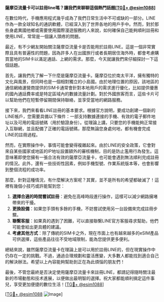 **薩摩亞流量卡可以註冊line嗎？讓我們來聊聊這個熱門話題[[TG💪+ @esim1088](https://t.me/s/esim1088)]**

在數位時代，手機應用程式幾乎成為了我們日常生活中不可或缺的一部分。LINE作為一款全球知名的通訊軟體，已經深入到了世界各地的用戶手中。然而，對於那些身處異國他鄉或需要使用國際漫遊服務的人來說，如何確保自己能夠順利註冊和使用LINE，常常是一個讓人頭疼的問題。

最近，有不少網友開始關注薩摩亞流量卡是否能用於註冊LINE。這是一個非常實際且具有普遍性的問題，因為許多人在出國旅行或者長期居住海外時，都會考慮購買當地的SIM卡以滿足通話、上網的需求。那麼，今天就讓我們來仔細探討一下這個話題。

首先，讓我們先了解一下什麼是薩摩亞流量卡。薩摩亞位於南太平洋，擁有獨特的文化與風景，但同時也是一個相對獨立的小島國。由於地理位置的原因，該地區的通信網絡運營商提供的SIM卡通常會針對本地用戶的需求進行優化，比如提供優惠的國內通話費率或是特定區域內的數據流量計劃。對於外國旅客而言，這些卡片可以幫助他們在短暫停留期間保持聯絡，並享受當地的網路服務。

接下來，我們來看看LINE註冊的基本要求。根據官方說明，要成功創建一個新的LINE帳戶，您需要具備以下條件：一部支持數據連接的手機、有效的電子郵件地址以及可用的電話號碼（用於驗證身份）。從理論上講，只要您的手機能夠正常接入互聯網，並且配備了正確的電話號碼，那麼無論您身處何地，都有機會完成LINE的註冊過程。

然而，在實際操作中，事情可能會變得複雜起來。由於LINE的安全政策，它會對來自某些國家或地區的IP地址設置額外的審核機制，目的是防止濫用行為發生。這意味著即使您擁有一張合法有效的薩摩亞流量卡，也可能會遇到無法順利完成註冊的情況。此外，還有一些技術性因素，例如手機型號、作業系統版本等，也會影響到整個流程的成功率。

那麼，針對這種情況，有什麼解決方案呢？其實，並不是所有的希望都破滅了！這裡有幾個小技巧或許能幫到您：

1. **選擇合適的時間嘗試註冊**：避免在高峰時段進行操作，這樣可以減少網路擁堵帶來的干擾。
2. **更換設備**：如果您手頭有多餘的手機，不妨嘗試使用另一台設備來完成註冊步驟。
3. **聯繫客服**：如果真的遇到了困難，可以直接聯繫LINE官方客服尋求幫助，他們可能會給出更具體的建議。
4. **考慮其他方式**：除了傳統的SIM卡之外，現在市面上也有越來越多的eSIM產品可供選擇，這些產品往往不受地域限制，能為您提供更多便利。

總結來說，雖然薩摩亞流量卡在理論上是可以用於註冊LINE的，但在現實操作中仍存在一定的挑戰。不過，通過合理規劃和靈活應變，大多數人都能找到適合自己的解決辦法。希望以上內容能夠幫助到正在為此煩惱的朋友們！

最後，不管您最終是否決定使用薩摩亞流量卡來註冊LINE，都請記得隨時關注最新的市場動態和技术進展，以便做出最明智的選擇。祝大家都能順利搞定這件事兒，享受更加便捷的數位生活！[[TG💪+ @esim1088](https://t.me/s/esim1088)]

[[TG💪+ @esim1088](https://t.me/s/esim1088) ![Image](https://i.postimg.cc/4NQfJmqS/Snipaste-2025-05-13-00-14-12.png)]